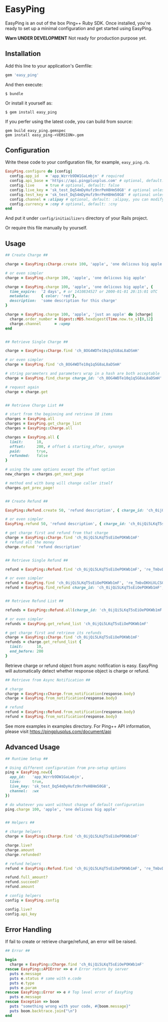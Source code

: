 # EasyPing

EasyPing is an out of the box Ping++ Ruby SDK. Once installed, you're ready to set up a minimal configuration and get started using EasyPing.

**Warn UNDER DEVELOPMENT** Not ready for production purpose yet.

## Installation

Add this line to your application's Gemfile:

```ruby
gem 'easy_ping'
```

And then execute:

    $ bundle

Or install it yourself as:

    $ gem install easy_ping

If you perfer using the latest code, you can build from source:

```
gem build easy_ping.gemspec
gem install easy_ping-<VERSION>.gem
```

## Configuration

Write these code to your configuration file, for example, `easy_ping.rb`.

```ruby
EasyPing.configure do |config|
  config.app_id   = 'app_Wzrrb9DW1GaLmbjn' # required
  config.api_base = 'https://api.pingplusplus.com' # optional, default: https://api.pingplusplus.com
  config.live     = true # optional, default: false
  config.live_key = 'sk_test_Dq54mDyHufz9nrPeH8Hm50G8' # optional unless your are in live_mode
  config.test_key = 'sk_test_Dq54mDyHufz9nrPeH8Hm50G8' # optional unless your are in test_mode
  config.channel = :alipay # optional, default: :alipay, you can modify this option on runtime
  config.currency = :cny # optional, default: :cny
end
```

And put it under `config/initiailizers` directory of your Rails project.

Or require this file manually by yourself.

## Usage

```ruby
## Create Charge ##

charge = EasyPing::Charge.create 100, 'apple', 'one delicous big apple'

# or even simpler
charge = EasyPing.charge 100, 'apple', 'one delicous big apple'

charge = EasyPing.charge 100, 'apple', 'one delicous big apple', {
  time_expire:  '2 days', # or 1410834527 or 2000-01-01 20:15:01 UTC
  metadata:     { color: 'red'},
  description:  'some description for this charge'
}

charge = EasyPing.charge 100, 'apple', 'just an apple' do |charge|
  charge.order_number = Digest::MD5.hexdigest(Time.now.to_s)[0,12]
  charge.channel      = :upmp
end


## Retrieve Single Charge ##

charge = EasyPing::Charge.find 'ch_8OG4WDTe10q1q5G8aL8aDSmH'

# or even simpler
charge = EasyPing.find 'ch_8OG4WDTe10q1q5G8aL8aDSmH'

# string parameters and parameters wrap in a hash are both acceptable
charge = EasyPing.find_charge charge_id: 'ch_8OG4WDTe10q1q5G8aL8aDSmH'

# request again
charge = charge.get


## Retrieve Charge List ##

# start from the beginning and retrieve 10 items
charges = EasyPing.all
charges = EasyPing.get_charge_list
charges = EasyPing::Charge.all

charges = EasyPing.all {
  limit:      10,
  offset:     200, # offset & starting_after, synonym
  paid:       true,
  refunded:   false
}

# using the same options except the offset option
new_charges = charges.get_next_page

# method end with bang will change caller itself
charges.get_prev_page!


## Create Refund ##

EasyPing::Refund.create 50, 'refund description', { charge_id: 'ch_0ijQi5LKqT5sEiOePOKWb1mF' }

# or even simpler
EasyPing.refund 50, 'refund description', { charge_id: 'ch_0ijQi5LKqT5sEiOePOKWb1mF' }

# get charge first and refund from that charge
charge = EasyPing::Charge.find 'ch_0ijQi5LKqT5sEiOePOKWb1mF'
# refund all the money
charge.refund 'refund description'


## Retrieve Single Refund ##

refund = EasyPing::Refund.find 'ch_0ijQi5LKqT5sEiOePOKWb1mF', 're_TmbvDKHiXLCSG0mnj9jnDyjA'

# or even simpler
refund = EasyPing.find 'ch_0ijQi5LKqT5sEiOePOKWb1mF', 're_TmbvDKHiXLCSG0mnj9jnDyjA'
refund = EasyPing.find_refund charge_id: 'ch_0ijQi5LKqT5sEiOePOKWb1mF', refund_id: 're_TmbvDKHiXLCSG0mnj9jnDyjA'


## Retrieve Refund List ##

refunds = EasyPing::Refund.all(charge_id: 'ch_0ijQi5LKqT5sEiOePOKWb1mF')

# or even simpler
refunds = EasyPing.get_refund_list 'ch_0ijQi5LKqT5sEiOePOKWb1mF'

# get charge first and retrieve its refunds
charge = EasyPing::Charge.find 'ch_0ijQi5LKqT5sEiOePOKWb1mF'
refunds = charge.get_refund_list {
  limit:      10,
  end_before: 200
}
```

Retrieve charge or refund object from async notification is easy.
EasyPing will automatically detect whether response object is charge
or refund.

```ruby
## Retrieve from Async Notification ##

# charge
charge = EasyPing::Charge.from_notification(response.body)
charge = EasyPing.from_notification(response.body)

# refund
refund = EasyPing::Refund.from_notification(response.body)
refund = EasyPing.from_notification(response.body)
```

See more examples in examples directory.
For Ping++ API information, please visit https://pingplusplus.com/document/api

## Advanced Usage

```ruby
## Runtime Setup ##

# Using different configuration from pre-setup options
ping = EasyPing.new({
  app_id:   'app_Wzrrb9DW1GaLmbjn',
  live:     true,
  live_key: 'sk_test_Dq54mDyHufz9nrPeH8Hm50G8',
  channel:  :wx
})

# do whatever you want without change of default configuration
ping.charge 100, 'apple', 'one delicous big apple'


## Helpers ##

# charge helpers
charge = EasyPing::Charge.find 'ch_0ijQi5LKqT5sEiOePOKWb1mF'

charge.live?
charge.amount
charge.refunded?

# refund helpers
refund = EasyPing::Refund.find 'ch_0ijQi5LKqT5sEiOePOKWb1mF', 're_TmbvDKHiXLCSG0mnj9jnDyjA'

refund.full_amount?
refund.succeed?
refund.amount

# config helpers
config = EasyPing.config

config.live?
config.api_key

```

## Error Handling

If fail to create or retrieve charge/refund, an error will be raised.

```ruby
## Error ##

begin
  charge = EasyPing::Charge.find 'ch_0ijQi5LKqT5sEiOePOKWb1mF'
rescue EasyPing::APIError => e # Error return by server
  puts e.message
  puts e.status # same with e.code
  puts e.type
  puts e.param
rescue EasyPing::Error => e # Top level error of EasyPing
  puts e.message
rescue Exception => boom
  puts "something wrong with your code, #{boom.message}"
  puts boom.backtrace.join("\n")
end
```
